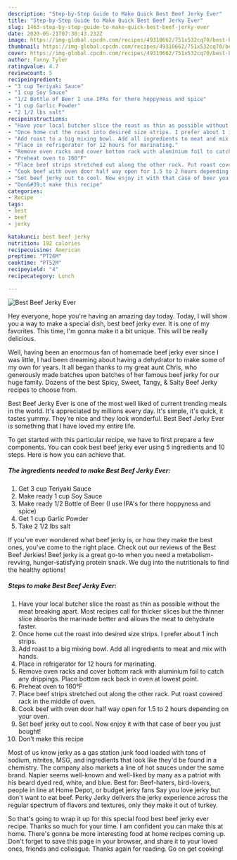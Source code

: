 ```yaml
---
description: "Step-by-Step Guide to Make Quick Best Beef Jerky Ever"
title: "Step-by-Step Guide to Make Quick Best Beef Jerky Ever"
slug: 1463-step-by-step-guide-to-make-quick-best-beef-jerky-ever
date: 2020-05-21T07:30:43.232Z
image: https://img-global.cpcdn.com/recipes/49310662/751x532cq70/best-beef-jerky-ever-recipe-main-photo.jpg
thumbnail: https://img-global.cpcdn.com/recipes/49310662/751x532cq70/best-beef-jerky-ever-recipe-main-photo.jpg
cover: https://img-global.cpcdn.com/recipes/49310662/751x532cq70/best-beef-jerky-ever-recipe-main-photo.jpg
author: Fanny Tyler
ratingvalue: 4.7
reviewcount: 5
recipeingredient:
- "3 cup Teriyaki Sauce"
- "1 cup Soy Sauce"
- "1/2 Bottle of Beer I use IPAs for there hoppyness and spice"
- "1 cup Garlic Powder"
- "2 1/2 lbs salt"
recipeinstructions:
- "Have your local butcher slice the roast as thin as possible without the meat breaking apart. Most recipes call for thicker slices but the thinner slice absorbs the marinade better and allows the meat to dehydrate faster."
- "Once home cut the roast into desired size strips. I prefer about 1 inch strips."
- "Add roast to a big mixing bowl. Add all ingredients to meat and mix with hands."
- "Place in refrigerator for 12 hours for marinating."
- "Remove oven racks and cover bottom rack with aluminium foil to catch any drippings. Place bottom rack back in oven at lowest point."
- "Preheat oven to 160°F"
- "Place beef strips stretched out along the other rack. Put roast covered rack in the middle of oven."
- "Cook beef with oven door half way open for 1.5 to 2 hours depending on your oven."
- "Set beef jerky out to cool. Now enjoy it with that case of beer you just bought!"
- "Don&#39;t make this recipe"
categories:
- Recipe
tags:
- best
- beef
- jerky

katakunci: best beef jerky 
nutrition: 192 calories
recipecuisine: American
preptime: "PT26M"
cooktime: "PT52M"
recipeyield: "4"
recipecategory: Lunch

---
```



![Best Beef Jerky Ever](https://img-global.cpcdn.com/recipes/49310662/751x532cq70/best-beef-jerky-ever-recipe-main-photo.jpg)

Hey everyone, hope you're having an amazing day today. Today, I will show you a way to make a special dish, best beef jerky ever. It is one of my favorites. This time, I'm gonna make it a bit unique. This will be really delicious.

Well, having been an enormous fan of homemade beef jerky ever since I was little, I had been dreaming about having a dehydrator to make some of my own for years. It all began thanks to my great aunt Chris, who generously made batches upon batches of her famous beef jerky for our huge family. Dozens of the best Spicy, Sweet, Tangy, &amp; Salty Beef Jerky recipes to choose from.

Best Beef Jerky Ever is one of the most well liked of current trending meals in the world. It's appreciated by millions every day. It's simple, it's quick, it tastes yummy. They're nice and they look wonderful. Best Beef Jerky Ever is something that I have loved my entire life.


To get started with this particular recipe, we have to first prepare a few components. You can cook best beef jerky ever using 5 ingredients and 10 steps. Here is how you can achieve that.

<!--inarticleads1-->

##### The ingredients needed to make Best Beef Jerky Ever:

1. Get 3 cup Teriyaki Sauce
1. Make ready 1 cup Soy Sauce
1. Make ready 1/2 Bottle of Beer (I use IPA&#39;s for there hoppyness and spice)
1. Get 1 cup Garlic Powder
1. Take 2 1/2 lbs salt


If you&#39;ve ever wondered what beef jerky is, or how they make the best ones, you&#39;ve come to the right place. Check out our reviews of the Best Beef Jerkies! Beef jerky is a great go-to when you need a metabolism-revving, hunger-satisfying protein snack. We dug into the nutritionals to find the healthy options! 

<!--inarticleads2-->

##### Steps to make Best Beef Jerky Ever:

1. Have your local butcher slice the roast as thin as possible without the meat breaking apart. Most recipes call for thicker slices but the thinner slice absorbs the marinade better and allows the meat to dehydrate faster.
1. Once home cut the roast into desired size strips. I prefer about 1 inch strips.
1. Add roast to a big mixing bowl. Add all ingredients to meat and mix with hands.
1. Place in refrigerator for 12 hours for marinating.
1. Remove oven racks and cover bottom rack with aluminium foil to catch any drippings. Place bottom rack back in oven at lowest point.
1. Preheat oven to 160°F
1. Place beef strips stretched out along the other rack. Put roast covered rack in the middle of oven.
1. Cook beef with oven door half way open for 1.5 to 2 hours depending on your oven.
1. Set beef jerky out to cool. Now enjoy it with that case of beer you just bought!
1. Don&#39;t make this recipe


Most of us know jerky as a gas station junk food loaded with tons of sodium, nitrites, MSG, and ingredients that look like they&#39;d be found in a chemistry. The company also markets a line of hot sauces under the same brand. Napier seems well-known and well-liked by many as a patriot with his beard dyed red, white, and blue. Best for: Beef-haters, bird-lovers, people in line at Home Depot, or budget jerky fans Say you love jerky but don&#39;t want to eat beef. Perky Jerky delivers the jerky experience across the regular spectrum of flavors and textures, only they make it out of turkey. 

So that's going to wrap it up for this special food best beef jerky ever recipe. Thanks so much for your time. I am confident you can make this at home. There's gonna be more interesting food at home recipes coming up. Don't forget to save this page in your browser, and share it to your loved ones, friends and colleague. Thanks again for reading. Go on get cooking!
